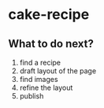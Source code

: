# cake-recipe

## What to do next?

1. find a recipe
2. draft layout of the page
3. find images
4. refine the layout
5. publish
